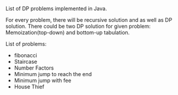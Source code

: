 List of DP problems implemented in Java.

For every problem, there will be recursive solution and as well as DP solution. There could be two DP solution 
for given problem: Memoization(top-down) and bottom-up tabulation.

List of problems:
* fibonacci
* Staircase
* Number Factors
* Minimum jump to reach the end
* Minimum jump with fee
* House Thief